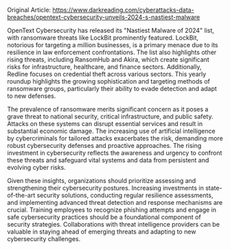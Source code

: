 Original Article: https://www.darkreading.com/cyberattacks-data-breaches/opentext-cybersecurity-unveils-2024-s-nastiest-malware

OpenText Cybersecurity has released its "Nastiest Malware of 2024" list, with ransomware threats like LockBit prominently featured. LockBit, notorious for targeting a million businesses, is a primary menace due to its resilience in law enforcement confrontations. The list also highlights other rising threats, including RansomHub and Akira, which create significant risks for infrastructure, healthcare, and finance sectors. Additionally, Redline focuses on credential theft across various sectors. This yearly roundup highlights the growing sophistication and targeting methods of ransomware groups, particularly their ability to evade detection and adapt to new defenses.

The prevalence of ransomware merits significant concern as it poses a grave threat to national security, critical infrastructure, and public safety. Attacks on these systems can disrupt essential services and result in substantial economic damage. The increasing use of artificial intelligence by cybercriminals for tailored attacks exacerbates the risk, demanding more robust cybersecurity defenses and proactive approaches. The rising investment in cybersecurity reflects the awareness and urgency to confront these threats and safeguard vital systems and data from persistent and evolving cyber risks.

Given these insights, organizations should prioritize assessing and strengthening their cybersecurity postures. Increasing investments in state-of-the-art security solutions, conducting regular resilience assessments, and implementing advanced threat detection and response mechanisms are crucial. Training employees to recognize phishing attempts and engage in safe cybersecurity practices should be a foundational component of security strategies. Collaborations with threat intelligence providers can be valuable in staying ahead of emerging threats and adapting to new cybersecurity challenges.